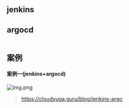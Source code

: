 ## jenkins

## argocd

```shell

```


## 案例
#### 案例一(jenkins+argocd)
![img.png](img.png)

>https://cloudyuga.guru/blog/jenkins-argo
